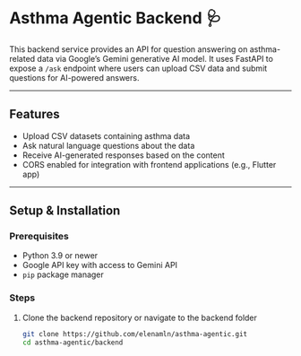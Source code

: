 # Asthma Agentic Backend 🩺

This backend service provides an API for question answering on asthma-related data via Google’s Gemini generative AI model. It uses FastAPI to expose a `/ask` endpoint where users can upload CSV data and submit questions for AI-powered answers.

---

## Features

- Upload CSV datasets containing asthma data
- Ask natural language questions about the data
- Receive AI-generated responses based on the content
- CORS enabled for integration with frontend applications (e.g., Flutter app)

---

## Setup & Installation

### Prerequisites

- Python 3.9 or newer
- Google API key with access to Gemini API
- `pip` package manager

### Steps

1. Clone the backend repository or navigate to the backend folder

   ```bash
   git clone https://github.com/elenamln/asthma-agentic.git
   cd asthma-agentic/backend
